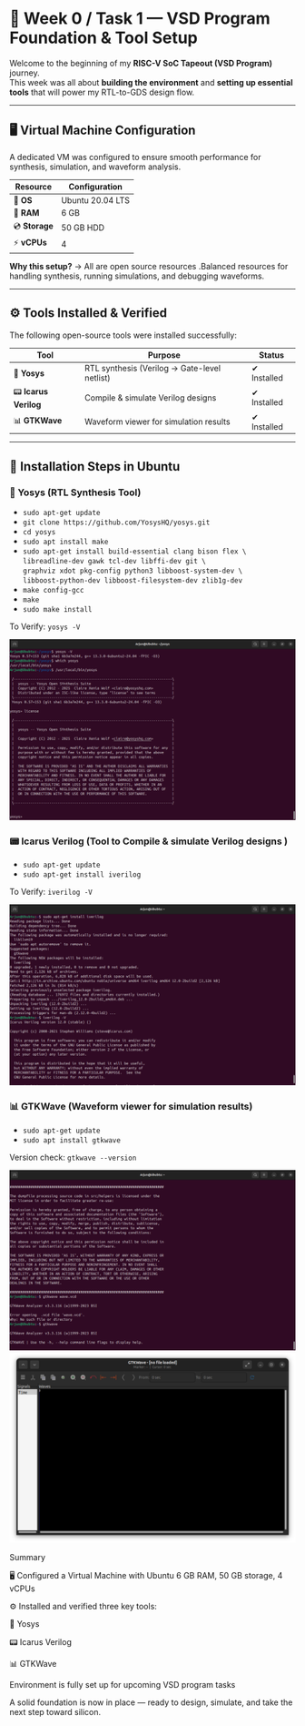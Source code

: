 # 🌟 Week 0 / Task 1 — VSD Program Foundation & Tool Setup

Welcome to the beginning of my **RISC-V SoC Tapeout (VSD Program)** journey.  
This week was all about **building the environment** and **setting up essential tools** that will power my RTL-to-GDS design flow.

---

## 🖥️ Virtual Machine Configuration

A dedicated VM was configured to ensure smooth performance for synthesis, simulation, and waveform analysis.

| Resource | Configuration |
|----------|---------------|
| 🐧 **OS** | Ubuntu 20.04 LTS |
| 💾 **RAM** | 6 GB |
| 💿 **Storage** | 50 GB HDD |
| ⚡ **vCPUs** | 4 |

 **Why this setup?** → All are open source resources .Balanced resources for handling synthesis, running simulations, and debugging waveforms.

---

## ⚙️ Tools Installed & Verified

The following open-source tools were installed successfully:

| Tool | Purpose | Status |
|------|----------|--------|
| 🧠 **Yosys** | RTL synthesis (Verilog → Gate-level netlist) | ✔ Installed |
| 📟 **Icarus Verilog** | Compile & simulate Verilog designs | ✔ Installed |
| 📊 **GTKWave** | Waveform viewer for simulation results | ✔ Installed |

---

## 🔧 Installation Steps in Ubuntu




### 🧠 Yosys (RTL Synthesis Tool)

- `sudo apt-get update`  
- `git clone https://github.com/YosysHQ/yosys.git`  
- `cd yosys`  
- `sudo apt install make` 
- `sudo apt-get install build-essential clang bison flex \`  
  `libreadline-dev gawk tcl-dev libffi-dev git \`  
  `graphviz xdot pkg-config python3 libboost-system-dev \`  
  `libboost-python-dev libboost-filesystem-dev zlib1g-dev`  
- `make config-gcc`  
- `make`  
- `sudo make install`  

To Verify: `yosys -V`

![Yosys Installed](Images/yosys_license.png)


### 📟 Icarus Verilog (Tool to Compile & simulate Verilog designs )

- `sudo apt-get update`  
- `sudo apt-get install iverilog`  

To Verify: `iverilog -V`

![i-veilog Installed](Images/iverilo1.png)

###  📊 GTKWave (Waveform viewer for simulation results)


- `sudo apt-get update`  
- `sudo apt install gtkwave`  

 Version check: `gtkwave --version`

 ![gtk_wave installed](Images/gtk_wave_command.png)
 ![gtk_wave_window ](Images/gtk_wave_window.png)



Summary

🖥️ Configured a Virtual Machine with Ubuntu  6 GB RAM, 50 GB storage, 4 vCPUs

⚙️ Installed and verified three key tools:

🧠 Yosys 

📟 Icarus Verilog 

📊 GTKWave 

 Environment is fully set up for upcoming VSD program tasks

A solid foundation is now in place — ready to design, simulate, and take the next step toward silicon.

